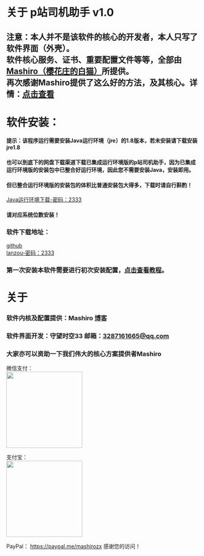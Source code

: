 # 关于 p站司机助手 v1.0
## 注意：本人并不是该软件的核心的开发者，本人只写了软件界面（外壳）。<br>软件核心服务、证书、重要配置文件等等，全部由[Mashiro（樱花庄的白猫）](http://2heng.xin/)所提供。<br>再次感谢Mashiro提供了这么好的方法，及其核心。详情：[点击查看](http://2heng.xin/2017/09/19/pixiv/)

# 软件安装：
#### **提示**：该程序运行需要安装Java运行环境（jre）的1.8版本，若未安装请下载安装jre1.8<br>
#### 也可以到底下的网盘下载渠道下载已集成运行环境版的p站司机助手，因为已集成运行环境版的安装包中已整合好运行环境，因此您不需要安装Java，安装即用。<br>
#### 但已整合运行环境版的安装包的体积比普通安装包大得多，下载时请自行斟酌！<br>
[Java运行环境下载-密码：2333](https://www.lanzous.com/b477192/)<br>
#### 请对应系统位数安装！
### 软件下载地址：
[github](https://github.com/swsk33/PixivDriverHelper/releases)<br>
[lanzou-密码：2333](https://www.lanzous.com/b511495/)<br>
### 第一次安装本软件需要进行初次安装配置，[点击查看教程](https://github.com/swsk33/PixivDriverHelper/blob/master/FirstHelp.md)。

# 关于
### 软件内核及配置提供：Mashiro [博客](http://2heng.xin/)
### 软件界面开发：守望时空33 邮箱：3287161665@qq.com

### 大家亦可以资助一下我们伟大的核心方案提供者Mashiro

微信支付：  
<img src="https://view.moezx.cc/images/2018/05/28/WeChanQR.png" width="200"/>

支付宝：  
<img src="https://view.moezx.cc/images/2018/05/28/AliPayQR.jpg" width="200"/>

PayPal：
<https://paypal.me/mashirozx>
感谢您的访问！